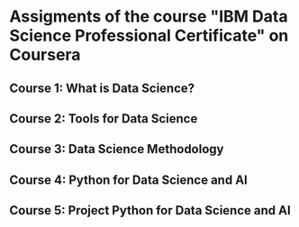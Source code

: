 # Assigments of the course "IBM Data Science Professional Certificate" on Coursera
## Course 1: What is Data Science?
## Course 2: Tools for Data Science
## Course 3: Data Science Methodology
## Course 4: Python for Data Science and AI
## Course 5: Project Python for Data Science and AI

